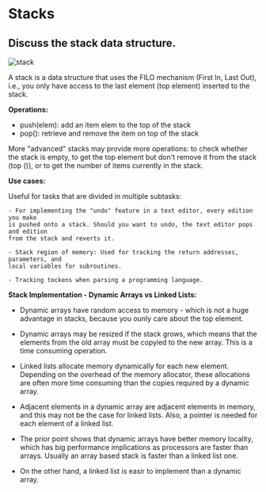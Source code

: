 # Stacks

## Discuss the stack data structure. 

![stack](./img/linked_list.png)

A stack is a data structure that uses the FILO mechanism (First In, Last Out), i.e.,
you only have access to the last element (top element) inserted to the stack.


**Operations:**
  
  - push(elem): add an item elem to the top of the stack
  - pop(): retrieve and remove the item on top of the stack

More "advanced" stacks may provide more operations: to check whether the stack is empty,
to get the top element but don't remove it from the stack (top ()), or to get the number 
of items currently in the stack.


**Use cases:** 

Useful for tasks that are divided in multiple subtasks:

    - For implementing the "undo" feature in a text editor, every edition you make
    is pushed onto a stack. Should you want to undo, the text editor pops and edition 
    from the stack and reverts it.

    - Stack region of memory: Used for tracking the return addresses, parameters, and 
    local variables for subroutines.

    - Tracking tockens when parsing a programming language.


**Stack Implementation - Dynamic Arrays vs Linked Lists:**

- Dynamic arrays have random access to memory - which is not a huge advantage in stacks, because
you ounly care about the top element.

- Dynamic arrays may be resized if the stack grows, which means that the elements from the old
array must be copyied to the new array. This is a time consuming operation.

- Linked lists allocate memory dynamically for each new element. Depending on the overhead of the
memory allocator, these allocations are often more time consuming than the copies required by a
dynamic array.

- Adjacent elements in a dynamic array are adjacent elements in memory, and this may not be the case
for linked lists. Also, a pointer is needed for each element of a linked list.

- The prior point shows that dynamic arrays have better memory locality, which has big performance
implications as processors are faster than arrays. Usually an array based stack is faster than a
linked list one.

- On the other hand, a linked list is easir to implement than a dynamic array.
